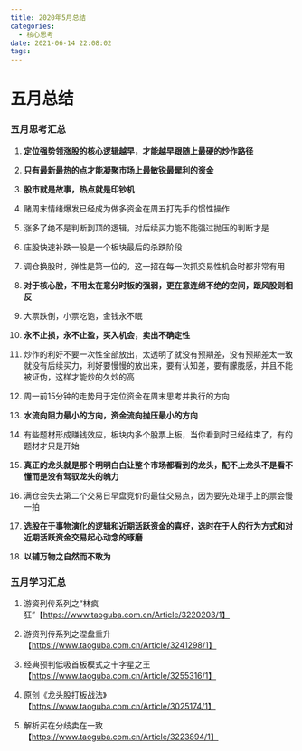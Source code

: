```yaml
---
title: 2020年5月总结
categories:
  - 核心思考
date: 2021-06-14 22:08:02
tags:
---
```


# 五月总结

### 五月思考汇总

1. **定位强势领涨股的核心逻辑越早，才能越早跟随上最硬的炒作路径**

2. **只有最新最热的点才能凝聚市场上最敏锐最犀利的资金**

3. **股市就是故事，热点就是印钞机**

4. 赌周末情绪爆发已经成为做多资金在周五打先手的惯性操作

5. 涨多了绝不是判断到顶的逻辑，对后续买力能不能强过抛压的判断才是

6. 庄股快速补跌一般是一个板块最后的杀跌阶段

7. 调仓换股时，弹性是第一位的，这一招在每一次抓交易性机会时都非常有用

8. **对于核心股，不用太在意分时板的强弱，更在意连绵不绝的空间，跟风股则相反**

9. 大票跌倒，小票吃饱，金钱永不眠

10. **永不止损，永不止盈，买入机会，卖出不确定性**

11. 炒作的利好不要一次性全部放出，太透明了就没有预期差，没有预期差太一致就没有后续买力，利好要慢慢的放出来，要有认知差，要有朦胧感，并且不能被证伪，这样才能炒的久炒的高

12. 周一前15分钟的走势用于定位资金在周末思考并执行的方向

13. **水流向阻力最小的方向，资金流向抛压最小的方向**

14. 有些题材形成赚钱效应，板块内多个股票上板，当你看到时已经结束了，有的题材才只是开始

15. **真正的龙头就是那个明明白白让整个市场都看到的龙头，配不上龙头不是看不懂而是没有驾驭龙头的魄力**

16. 满仓会失去第二个交易日早盘竞价的最佳交易点，因为要先处理手上的票会慢一拍

17. **选股在于事物演化的逻辑和近期活跃资金的喜好，选时在于人的行为方式和对近期活跃资金交易起心动念的琢磨**

18. **以辅万物之自然而不敢为**

### 五月学习汇总

1. 游资列传系列之“林疯狂”【https://www.taoguba.com.cn/Article/3220203/1】

2. 游资列传系列之涅盘重升【https://www.taoguba.com.cn/Article/3241298/1】

3. 经典预判低吸首板模式之十字星之王【https://www.taoguba.com.cn/Article/3255316/1】

4. 原创《龙头股打板战法》【https://www.taoguba.com.cn/Article/3025174/1】

5. 解析买在分歧卖在一致【https://www.taoguba.com.cn/Article/3223894/1】
